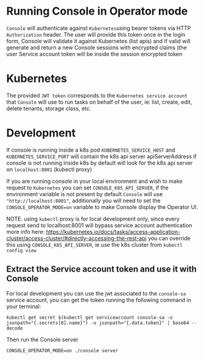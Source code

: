 # Running Console in Operator mode

`Console` will authenticate against `Kubernetes`using bearer tokens via HTTP `Authorization` header. The user will provide this token once
in the login form, Console will validate it against Kubernetes (list apis) and if valid will generate and return a new Console sessions
with encrypted claims (the user Service account token will be inside the session encrypted token

# Kubernetes

The provided `JWT token` corresponds to the `Kubernetes service account` that `Console` will use to run tasks on behalf of the
user, ie: list, create, edit, delete tenants, storage class, etc.

# Development

If console is running inside a k8s pod `KUBERNETES_SERVICE_HOST` and `KUBERNETES_SERVICE_PORT` will contain the k8s api server apiServerAddress
if console is not running inside k8s by default will look for the k8s api server on `localhost:8001` (kubectl proxy)

If you are running console in your local environment and wish to make request to `Kubernetes` you can set `CONSOLE_K8S_API_SERVER`, if
the environment variable is not present by default `Console` will use `"http://localhost:8001"`, additionally you will need to set the
`CONSOLE_OPERATOR_MODE=on` variable to make Console display the Operator UI.

NOTE: using `kubectl` proxy is for local development only, since every request send to localhost:8001 will bypass service account authentication
more info here: https://kubernetes.io/docs/tasks/access-application-cluster/access-cluster/#directly-accessing-the-rest-api
you can override this using `CONSOLE_K8S_API_SERVER`, ie use the k8s cluster from `kubectl config view`

## Extract the Service account token and use it with Console

For local development you can use the jwt associated to the `console-sa` service account, you can get the token running
the following command in your terminal:

```
kubectl get secret $(kubectl get serviceaccount console-sa -o jsonpath="{.secrets[0].name}") -o jsonpath="{.data.token}" | base64 --decode
```

Then run the Console server

```
CONSOLE_OPERATOR_MODE=on ./console server
```
